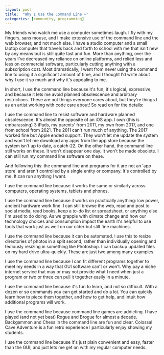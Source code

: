 ```yaml
---
layout: post
title:  "Why I Use the Command Line ⌨️"
categories: [community, programming]
---
```


My friends who watch me use a computer sometimes laugh. I fly with my fingers, sans mouse, and I make extensive use of the command line and the web browser, and not much else. I have a studio computer and a small laptop computer that travels back and forth to school with me that isn't new by any means but is still quite fast and fun. More than anything, over the years I've decreased my reliance on online platforms, and relied less and less on commercial software, particularly cutting anything with a subscription cost. Most dramatically, I went from never using the command line to using it a significant amount of time, and I thought I'd write about why I use it so much and why it's appealing to me.

In short, I use the command line because it's fun, it's logical, expressive, and because it lets me avoid planned obsolescence and arbitrary restrictions. These are not things everyone cares about, but they're things I as an artist working with code care about! So read on for the details:

I use the command line to resist software and hardware planned obsolescence. It's almost the opposite of an iOS app. I own (this is embarassing) 3 iPads, my parents' from 2011, my own from 2017, and one from school from 2021. The 2011 can't run much of anything. The 2017 worked fine but Apple ended support. They won't let me update the system and won't let me download any apps from the app store because the system isn't up to date, a catch-22. On the other hand, the command line still works on these. It won't disappear one day. It won't be made obsolete. I can still run my command line software on these.

And following this: the command line and programs for it are not an 'app store' and aren't controlled by a single entity or company. It's controlled by me. It can run anything I want.

I use the command line because it works the same or similarly across computers, operating systems, tablets and phones. 

I use the command line because it works on practically anything: low power, ancient hardware work fine. I can still browse the web, read and post to social media, read books, keep a to-do list or spreadsheet, or anything else I'm used to do doing. As we grapple with climate change and how our technology choices and consumption impact the earth it's helpful to use tools that work just as well on our older but still fine machines.

I use the command line because it can be automated. I use this to resize directories of photos in a split second, rather than individually opening and tediously resizing in something like Photoshop. I can backup updated files on my hard drive ultra-quickly. These are just two among many examples.

I use the command line because I can fit different programs together to meet my needs in a way that GUI software can't or won't. Why pay a niche internet service that may or may not provide what I need when just a program or two or three can pull it together easily in a minute.

I use the command line because it's fun to learn, and not so difficult. With a dozen or so commands you can get started and do a lot. You can quickly learn how to piece them together, and how to get help, and intuit how additional programs will work.

I use the command line because command line games are addicting. I have played (and not yet beat) Rogue and Brogue for almost a decade. Backgammon and Chess in the command line are fun and clear. Colossal Cave Adventure is a fun retro experience I particularly enjoy showing my students. 

I use the command line because it's just plain convenient and easy, faster than the GUI, and just lets me get on with my regular computer needs.

